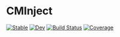 # CMInject

[![Stable](https://img.shields.io/badge/docs-stable-blue.svg)](https://cobalamin.github.io/CMInject.jl/stable)
[![Dev](https://img.shields.io/badge/docs-dev-blue.svg)](https://cobalamin.github.io/CMInject.jl/dev)
[![Build Status](https://github.com/cobalamin/CMInject.jl/workflows/CI/badge.svg)](https://github.com/cobalamin/CMInject.jl/actions)
[![Coverage](https://codecov.io/gh/cobalamin/CMInject.jl/branch/master/graph/badge.svg)](https://codecov.io/gh/cobalamin/CMInject.jl)
